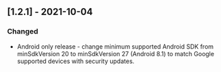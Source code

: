 ## [1.2.1] - 2021-10-04

### Changed

- Android only release - change minimum supported Android SDK from minSdkVersion 20 to minSdkVersion 27 (Android 8.1) to match Google supported devices with security updates.